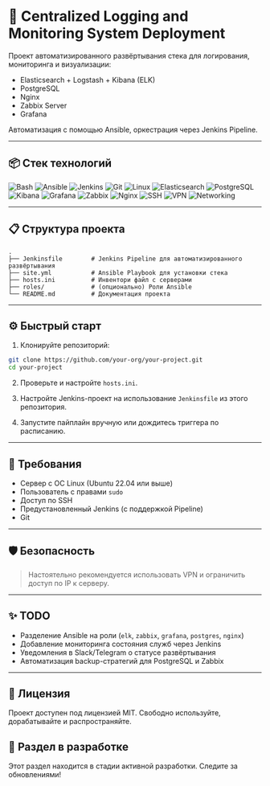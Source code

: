 
# 🚀 Centralized Logging and Monitoring System Deployment

Проект автоматизированного развёртывания стека для логирования, мониторинга и визуализации:

- Elasticsearch + Logstash + Kibana (ELK)
- PostgreSQL
- Nginx
- Zabbix Server
- Grafana

Автоматизация с помощью Ansible, оркестрация через Jenkins Pipeline.

---

## 📦 Стек технологий

![Bash](https://img.shields.io/badge/Shell-Bash-blue)
![Ansible](https://img.shields.io/badge/Automation-Ansible-darkorange)
![Jenkins](https://img.shields.io/badge/CI-Jenkins-red)
![Git](https://img.shields.io/badge/Version%20Control-Git-green)
![Linux](https://img.shields.io/badge/OS-Linux-yellow)
![Elasticsearch](https://img.shields.io/badge/Database-Elasticsearch-lightgrey)
![PostgreSQL](https://img.shields.io/badge/Database-PostgreSQL-blue)
![Kibana](https://img.shields.io/badge/Visualization-Kibana-cc66ff)
![Grafana](https://img.shields.io/badge/Visualization-Grafana-orange)
![Zabbix](https://img.shields.io/badge/Monitoring-Zabbix-brightgreen)
![Nginx](https://img.shields.io/badge/Proxy-Nginx-lightblue)
![SSH](https://img.shields.io/badge/Access-SSH-lightgrey)
![VPN](https://img.shields.io/badge/Security-VPN-darkgreen)
![Networking](https://img.shields.io/badge/Networking-L3%2FL4-blueviolet)

---

## 📋 Структура проекта

```
.
├── Jenkinsfile        # Jenkins Pipeline для автоматизированного развёртывания
├── site.yml           # Ansible Playbook для установки стека
├── hosts.ini          # Инвентори файл с серверами
├── roles/             # (опционально) Роли Ansible
└── README.md          # Документация проекта
```

---

## ⚙️ Быстрый старт

1. Клонируйте репозиторий:

```bash
git clone https://github.com/your-org/your-project.git
cd your-project
```

2. Проверьте и настройте `hosts.ini`.

3. Настройте Jenkins-проект на использование `Jenkinsfile` из этого репозитория.

4. Запустите пайплайн вручную или дождитесь триггера по расписанию.

---

## 📢 Требования

- Сервер с ОС Linux (Ubuntu 22.04 или выше)
- Пользователь с правами `sudo`
- Доступ по SSH
- Предустановленный Jenkins (с поддержкой Pipeline)
- Git

---

## 🛡️ Безопасность

> Настоятельно рекомендуется использовать VPN и ограничить доступ по IP к серверу.

---

## ✨ TODO

- Разделение Ansible на роли (`elk`, `zabbix`, `grafana`, `postgres`, `nginx`)
- Добавление мониторинга состояния служб через Jenkins
- Уведомления в Slack/Telegram о статусе развёртывания
- Автоматизация backup-стратегий для PostgreSQL и Zabbix

---

## 📜 Лицензия

Проект доступен под лицензией MIT. Свободно используйте, дорабатывайте и распространяйте.








## 🚧 Раздел в разработке

Этот раздел находится в стадии активной разработки. Следите за обновлениями!
